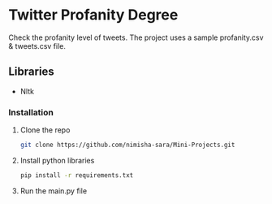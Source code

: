 # Twitter Profanity Degree

Check the profanity level of tweets. The project uses a sample profanity.csv & tweets.csv file. 

## Libraries
- Nltk

### Installation

1. Clone the repo
   ```sh
   git clone https://github.com/nimisha-sara/Mini-Projects.git
   ```
2. Install python libraries
   ```sh
   pip install -r requirements.txt
   ```
4. Run the main.py file